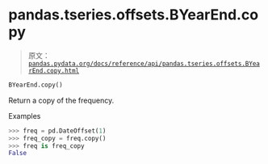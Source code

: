 # pandas.tseries.offsets.BYearEnd.copy

> 原文：[`pandas.pydata.org/docs/reference/api/pandas.tseries.offsets.BYearEnd.copy.html`](https://pandas.pydata.org/docs/reference/api/pandas.tseries.offsets.BYearEnd.copy.html)

```py
BYearEnd.copy()
```

Return a copy of the frequency.

Examples

```py
>>> freq = pd.DateOffset(1)
>>> freq_copy = freq.copy()
>>> freq is freq_copy
False 
```
